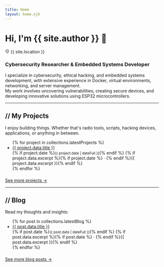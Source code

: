```yaml
---
title: Home
layout: home.njk
---
```


# Hi, I'm {{ site.author }} 👋

<div class="location-row">
  <svg xmlns="http://www.w3.org/2000/svg" viewBox="0 0 24 24" fill="currentColor" width="1em" height="1em">
    <path d="M12 23.7279L5.63604 17.364C2.12132 13.8492 2.12132 8.15076 5.63604 4.63604C9.15076 1.12132 14.8492 1.12132 18.364 4.63604C21.8787 8.15076 21.8787 13.8492 18.364 17.364L12 23.7279ZM16.9497 15.9497C19.6834 13.2161 19.6834 8.78392 16.9497 6.05025C14.2161 3.31658 9.78392 3.31658 7.05025 6.05025C4.31658 8.78392 4.31658 13.2161 7.05025 15.9497L12 20.8995L16.9497 15.9497ZM12 13C10.8954 13 10 12.1046 10 11C10 9.89543 10.8954 9 12 9C13.1046 9 14 9.89543 14 11C14 12.1046 13.1046 13 12 13Z"></path>
  </svg>
  <span>{{ site.location }}</span>
</div>

### Cybersecurity Researcher & Embedded Systems Developer

I specialize in cybersecurity, ethical hacking, and embedded systems development, with extensive experience in Docker, virtual environments, networking, and server management.  
My work involves uncovering vulnerabilities, creating secure devices, and developing innovative solutions using ESP32 microcontrollers.

---

## // My Projects

I enjoy building things. Whether that's radio tools, scripts, hacking devices, applications, or anything in between.

<div class="list-pad">
<ul>
{% for project in collections.latestProjects %}
  <li>
    <a href="{{ project.url }}">{{ project.data.title }}</a>
    <div class="excerpt">
    {% if project.date %}<small>{{ project.date | dateFull }}</small>{% endif %}
    {% if project.data.excerpt %}{% if project.date %} · {% endif %}{{ project.data.excerpt }}{% endif %}
    </div>
  </li>
{% endfor %}
</ul>
<a href="/projects" style="display:inline-block;margin-top:0.5rem;">See more projects →</a>
</div>

---

## // Blog

Read my thoughts and insights:

<div class="list-pad">
<ul>
{% for post in collections.latestBlog %}
  <li>
    <a href="{{ post.url }}">{{ post.data.title }}</a>
    <div class="excerpt">
      {% if post.date %}<small>{{ post.date | dateFull }}</small>{% endif %}
      {% if post.data.excerpt %}{% if post.date %} · {% endif %}{{ post.data.excerpt }}{% endif %}
    </div>
  </li>
{% endfor %}
</ul>
<a href="/blog" style="display:inline-block;margin-top:0.5rem;">See more blog posts →</a>
</div>
